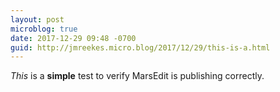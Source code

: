 ```yaml
---
layout: post
microblog: true
date: 2017-12-29 09:48 -0700
guid: http://jmreekes.micro.blog/2017/12/29/this-is-a.html
---
```

<p><em>This</em> is a <strong>simple</strong> test to verify MarsEdit is publishing correctly.</p>
